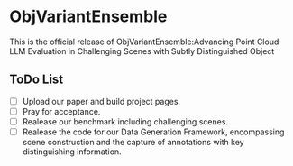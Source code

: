 # ObjVariantEnsemble
 This is the official release of ObjVariantEnsemble:Advancing Point Cloud LLM Evaluation in Challenging Scenes with Subtly Distinguished Object
## ToDo List
- [ ] Upload our paper and build project pages.
- [ ] Pray for acceptance.
- [ ] Realease our benchmark including challenging scenes.
- [ ] Realease the code for our Data Generation Framework, encompassing scene construction and the capture of annotations with key distinguishing information.
